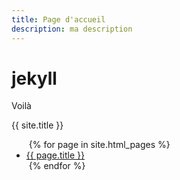 ```yaml
---
title: Page d'accueil
description: ma description
---
```


# jekyll

Voilà 

{{ site.title }} 

<ul>
  {% for page in site.html_pages %} 
  <li><a href="{{ page.url }}">{{ page.title }}</a></li>
  {% endfor %} 
</ul>
